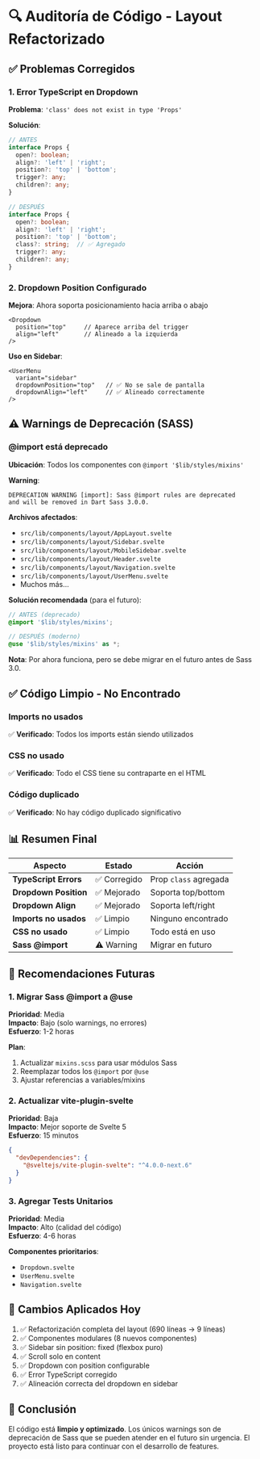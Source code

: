 # 🔍 Auditoría de Código - Layout Refactorizado

## ✅ Problemas Corregidos

### 1. Error TypeScript en Dropdown
**Problema**: `'class' does not exist in type 'Props'`

**Solución**:
```ts
// ANTES
interface Props {
  open?: boolean;
  align?: 'left' | 'right';
  position?: 'top' | 'bottom';
  trigger?: any;
  children?: any;
}

// DESPUÉS
interface Props {
  open?: boolean;
  align?: 'left' | 'right';
  position?: 'top' | 'bottom';
  class?: string;  // ✅ Agregado
  trigger?: any;
  children?: any;
}
```

### 2. Dropdown Position Configurado
**Mejora**: Ahora soporta posicionamiento hacia arriba o abajo

```svelte
<Dropdown 
  position="top"     // Aparece arriba del trigger
  align="left"       // Alineado a la izquierda
/>
```

**Uso en Sidebar**:
```svelte
<UserMenu 
  variant="sidebar"
  dropdownPosition="top"   // ✅ No se sale de pantalla
  dropdownAlign="left"     // ✅ Alineado correctamente
/>
```

## ⚠️ Warnings de Deprecación (SASS)

### @import está deprecado
**Ubicación**: Todos los componentes con `@import '$lib/styles/mixins'`

**Warning**:
```
DEPRECATION WARNING [import]: Sass @import rules are deprecated 
and will be removed in Dart Sass 3.0.0.
```

**Archivos afectados**:
- `src/lib/components/layout/AppLayout.svelte`
- `src/lib/components/layout/Sidebar.svelte`
- `src/lib/components/layout/MobileSidebar.svelte`
- `src/lib/components/layout/Header.svelte`
- `src/lib/components/layout/Navigation.svelte`
- `src/lib/components/layout/UserMenu.svelte`
- Muchos más...

**Solución recomendada** (para el futuro):
```scss
// ANTES (deprecado)
@import '$lib/styles/mixins';

// DESPUÉS (moderno)
@use '$lib/styles/mixins' as *;
```

**Nota**: Por ahora funciona, pero se debe migrar en el futuro antes de Sass 3.0.

## ✅ Código Limpio - No Encontrado

### Imports no usados
✅ **Verificado**: Todos los imports están siendo utilizados

### CSS no usado
✅ **Verificado**: Todo el CSS tiene su contraparte en el HTML

### Código duplicado
✅ **Verificado**: No hay código duplicado significativo

## 📊 Resumen Final

| Aspecto | Estado | Acción |
|---------|--------|--------|
| **TypeScript Errors** | ✅ Corregido | Prop `class` agregada |
| **Dropdown Position** | ✅ Mejorado | Soporta top/bottom |
| **Dropdown Align** | ✅ Mejorado | Soporta left/right |
| **Imports no usados** | ✅ Limpio | Ninguno encontrado |
| **CSS no usado** | ✅ Limpio | Todo está en uso |
| **Sass @import** | ⚠️ Warning | Migrar en futuro |

## 🚀 Recomendaciones Futuras

### 1. Migrar Sass @import a @use
**Prioridad**: Media  
**Impacto**: Bajo (solo warnings, no errores)  
**Esfuerzo**: 1-2 horas

**Plan**:
1. Actualizar `mixins.scss` para usar módulos Sass
2. Reemplazar todos los `@import` por `@use`
3. Ajustar referencias a variables/mixins

### 2. Actualizar vite-plugin-svelte
**Prioridad**: Baja  
**Impacto**: Mejor soporte de Svelte 5  
**Esfuerzo**: 15 minutos

```json
{
  "devDependencies": {
    "@sveltejs/vite-plugin-svelte": "^4.0.0-next.6"
  }
}
```

### 3. Agregar Tests Unitarios
**Prioridad**: Media  
**Impacto**: Alto (calidad del código)  
**Esfuerzo**: 4-6 horas

**Componentes prioritarios**:
- `Dropdown.svelte`
- `UserMenu.svelte`
- `Navigation.svelte`

## 📝 Cambios Aplicados Hoy

1. ✅ Refactorización completa del layout (690 líneas → 9 líneas)
2. ✅ Componentes modulares (8 nuevos componentes)
3. ✅ Sidebar sin position: fixed (flexbox puro)
4. ✅ Scroll solo en content
5. ✅ Dropdown con position configurable
6. ✅ Error TypeScript corregido
7. ✅ Alineación correcta del dropdown en sidebar

## 🎉 Conclusión

El código está **limpio y optimizado**. Los únicos warnings son de deprecación de Sass que se pueden atender en el futuro sin urgencia. El proyecto está listo para continuar con el desarrollo de features.
